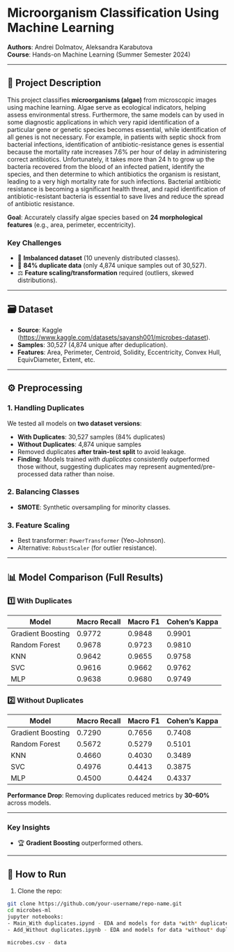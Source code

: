 # Microorganism Classification Using Machine Learning 
**Authors**: Andrei Dolmatov, Aleksandra Karabutova  
**Course**: Hands-on Machine Learning (Summer Semester 2024)  

---

## 📌 Project Description  
This project classifies **microorganisms (algae)** from microscopic images using machine learning. Algae serve as ecological indicators, helping assess environmental stress. 
Furthermore, the same models can by used in some diagnostic applications in which very rapid identification of a particular gene or genetic species becomes essential, while identification of all genes is not necessary. For example, in patients with septic shock from bacterial infections, identification of antibiotic-resistance genes is essential because the mortality rate increases 7.6% per hour of delay in administering correct antibiotics. Unfortunately, it takes more than 24 h to grow up the bacteria recovered from the blood of an infected patient, identify the species, and then determine to which antibiotics the organism is resistant, leading to a very high mortality rate for such infections.
Bacterial antibiotic resistance is becoming a significant health threat, and rapid identification of antibiotic-resistant bacteria is essential to save lives and reduce the spread of antibiotic resistance.

**Goal**: Accurately classify algae species based on **24 morphological features** (e.g., area, perimeter, eccentricity).  

### Key Challenges  
- 🎯 **Imbalanced dataset** (10 unevenly distributed classes).  
- 🔄 **84% duplicate data** (only 4,874 unique samples out of 30,527).  
- ⚖️ **Feature scaling/transformation** required (outliers, skewed distributions).  

---

## 🗃️ Dataset  
- **Source**: Kaggle (https://www.kaggle.com/datasets/sayansh001/microbes-dataset).  
- **Samples**: 30,527 (4,874 unique after deduplication).  
- **Features**: Area, Perimeter, Centroid, Solidity, Eccentricity, Convex Hull, EquivDiameter, Extent, etc.

---

## ⚙️ Preprocessing  
### 1. Handling Duplicates  
We tested all models on **two dataset versions**:  
- **With Duplicates**: 30,527 samples (84% duplicates)  
- **Without Duplicates**: 4,874 unique samples  
- Removed duplicates **after train-test split** to avoid leakage.  
- **Finding**: Models trained *with duplicates* consistently outperformed those without, suggesting duplicates may represent augmented/pre-processed data rather than noise.

### 2. Balancing Classes  
- **SMOTE**: Synthetic oversampling for minority classes.  

### 3. Feature Scaling  
- Best transformer: `PowerTransformer` (Yeo-Johnson).  
- Alternative: `RobustScaler` (for outlier resistance).  

---

## 📊 Model Comparison (Full Results)  

### 1️⃣ **With Duplicates**  
| Model             | Macro Recall | Macro F1 | Cohen’s Kappa |  
|-------------------|--------------|----------|---------------|  
| Gradient Boosting | 0.9772       | 0.9848   | 0.9901        |  
| Random Forest     | 0.9678       | 0.9723   | 0.9810        |  
| KNN               | 0.9642       | 0.9655   | 0.9758        |  
| SVC               | 0.9616       | 0.9662   | 0.9762        |  
| MLP               | 0.9638       | 0.9680   | 0.9749        |  

### 2️⃣ **Without Duplicates**  
| Model             | Macro Recall | Macro F1 | Cohen’s Kappa |  
|-------------------|--------------|----------|---------------|  
| Gradient Boosting | 0.7290       | 0.7656   | 0.7408        |  
| Random Forest     | 0.5672       | 0.5279   | 0.5101        |  
| KNN               | 0.4660       | 0.4030   | 0.3489        |  
| SVC               | 0.4976       | 0.4413   | 0.3875        |  
| MLP               | 0.4500       | 0.4424   | 0.4337        |  

**Performance Drop**: Removing duplicates reduced metrics by **30-60%** across models.  

---

### Key Insights  
- 🏆 **Gradient Boosting** outperformed others.

---

## 🚀 How to Run  
1. Clone the repo:  
 ```bash
 git clone https://github.com/your-username/repo-name.git
 cd microbes-ml
 jupyter notebooks:
- Main_With duplicates.ipynd - EDA and models for data *with* duplicates
- Add_Without duplicates.ipynb - EDA and models for data *without* duplicates

microbes.csv - data